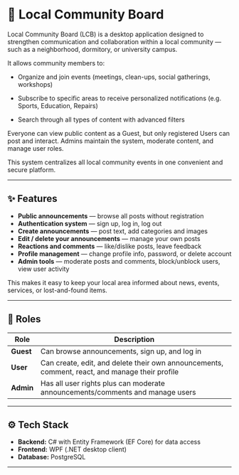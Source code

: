 # 📢 Local Community Board

Local Community Board (LCB) is a desktop application designed to strengthen communication and collaboration within a local community — such as a neighborhood, dormitory, or university campus.

It allows community members to:

- Organize and join events (meetings, clean-ups, social gatherings, workshops)

- Subscribe to specific areas to receive personalized notifications (e.g. Sports, Education, Repairs)

- Search through all types of content with advanced filters

Everyone can view public content as a Guest, but only registered Users can post and interact. Admins maintain the system, moderate content, and manage user roles.

This system centralizes all local community events in one convenient and secure platform.

---

## ✨ Features

- **Public announcements** — browse all posts without registration  
- **Authentication system** — sign up, log in, log out  
- **Create announcements** — post text, add categories and images  
- **Edit / delete your announcements** — manage your own posts  
- **Reactions and comments** — like/dislike posts, leave feedback  
- **Profile management** — change profile info, password, or delete account  
- **Admin tools** — moderate posts and comments, block/unblock users, view user activity  

This makes it easy to keep your local area informed about news, events, services, or lost-and-found items.

---

## 👥 Roles

| Role | Description |
|------|-------------|
| **Guest** | Can browse announcements, sign up, and log in |
| **User** | Can create, edit, and delete their own announcements, comment, react, and manage their profile |
| **Admin** | Has all user rights plus can moderate announcements/comments and manage users |

---

## ⚙️ Tech Stack

- **Backend:** C# with Entity Framework (EF Core) for data access
- **Frontend:** WPF (.NET desktop client)
- **Database:** PostgreSQL

---

